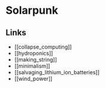 # Solarpunk

## Links
- [[collapse_computing]]
- [[hydroponics]]
- [[making_string]]
- [[minimalism]]
- [[salvaging_lithium_ion_batteries]]
- [[wind_power]]
